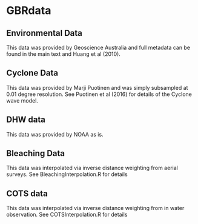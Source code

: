 # GBRdata

## Environmental Data

This data was provided by Geoscience Australia and full metadata can be found in the main text and Huang et al (2010).

## Cyclone Data

This data was provided by Marji Puotinen and was simply subsampled at 0.01 degree resolution. See Puotinen et al (2016) for details of the Cyclone wave model.

## DHW data

This data was provided by NOAA as is.

## Bleaching Data

This data was interpolated via inverse distance weighting from aerial surveys. See BleachingInterpolation.R for details

## COTS data

This data was interpolated via inverse distance weighting from in water observation. See COTSInterpolation.R for details
